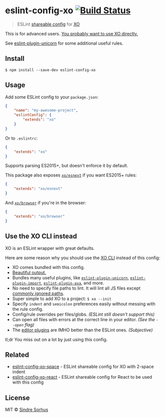 # eslint-config-xo [![Build Status](https://travis-ci.org/sindresorhus/eslint-config-xo.svg?branch=master)](https://travis-ci.org/sindresorhus/eslint-config-xo)

> ESLint [shareable config](http://eslint.org/docs/developer-guide/shareable-configs.html) for [XO](https://github.com/sindresorhus/xo)

This is for advanced users. [You probably want to use XO directly.](#use-the-xo-cli-instead)

See [eslint-plugin-unicorn](https://github.com/sindresorhus/eslint-plugin-unicorn) for some additional useful rules.


## Install

```
$ npm install --save-dev eslint-config-xo
```


## Usage

Add some ESLint config to your `package.json`:

```json
{
	"name": "my-awesome-project",
	"eslintConfig": {
		"extends": "xo"
	}
}
```

Or to `.eslintrc`:

```json
{
	"extends": "xo"
}
```

Supports parsing ES2015+, but doesn't enforce it by default.

This package also exposes [`xo/esnext`](esnext.js) if you want ES2015+ rules:

```json
{
	"extends": "xo/esnext"
}
```

And [`xo/browser`](browser.js) if you're in the browser:

```json
{
	"extends": "xo/browser"
}
```


## Use the XO CLI instead

XO is an ESLint wrapper with great defaults.

Here are some reason why you should use the [XO CLI](https://github.com/sindresorhus/xo) instead of this config:

- XO comes bundled with this config.
- [Beautiful output.](https://github.com/sindresorhus/eslint-formatter-pretty)
- Bundles many useful plugins, like [`eslint-plugin-unicorn`](https://github.com/sindresorhus/eslint-plugin-unicorn), [`eslint-plugin-import`](https://github.com/benmosher/eslint-plugin-import), [`eslint-plugin-ava`](https://github.com/avajs/eslint-plugin-ava), and more.
- No need to specify file paths to lint. It will lint all JS files except [commonly ignored paths](https://github.com/sindresorhus/xo#ignores).
- Super simple to add XO to a project: `$ xo --init`
- Specify `indent` and `semicolon` preferences easily without messing with the rule config.
- Config/rule overrides per files/globs. *(ESLint still doesn't support this)*
- Can open all files with errors at the correct line in your editor. *(See the `--open` flag)*
- The [editor plugins](https://github.com/sindresorhus/xo#editor-plugins) are IMHO better than the ESLint ones. *(Subjective)*

tl;dr You miss out on a lot by just using this config.


## Related

- [eslint-config-xo-space](https://github.com/sindresorhus/eslint-config-xo-space) - ESLint shareable config for XO with 2-space indent
- [eslint-config-xo-react](https://github.com/sindresorhus/eslint-config-xo-react) - ESLint shareable config for React to be used with this config


## License

MIT © [Sindre Sorhus](https://sindresorhus.com)
